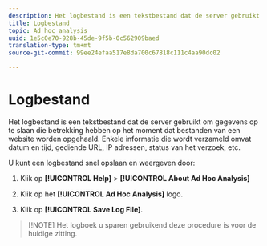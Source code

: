 ```yaml
---
description: Het logbestand is een tekstbestand dat de server gebruikt om gegevens op te slaan die betrekking hebben op het moment dat bestanden van een website worden opgehaald. Enkele informatie die wordt verzameld omvat datum en tijd, gediende URL, IP adressen, status van het verzoek, etc.
title: Logbestand
topic: Ad hoc analysis
uuid: 1e5c0e70-928b-45de-9f5b-0c562909baed
translation-type: tm+mt
source-git-commit: 99ee24efaa517e8da700c67818c111c4aa90dc02

---
```



# Logbestand

Het logbestand is een tekstbestand dat de server gebruikt om gegevens op te slaan die betrekking hebben op het moment dat bestanden van een website worden opgehaald. Enkele informatie die wordt verzameld omvat datum en tijd, gediende URL, IP adressen, status van het verzoek, etc.

U kunt een logbestand snel opslaan en weergeven door:

1. Klik op **[!UICONTROL Help]** > **[!UICONTROL About Ad Hoc Analysis]**

1. Klik op het **[!UICONTROL Ad Hoc Analysis]** logo.
1. Klik op **[!UICONTROL Save Log File]**.

> [!NOTE] Het logboek u sparen gebruikend deze procedure is voor de huidige zitting.

